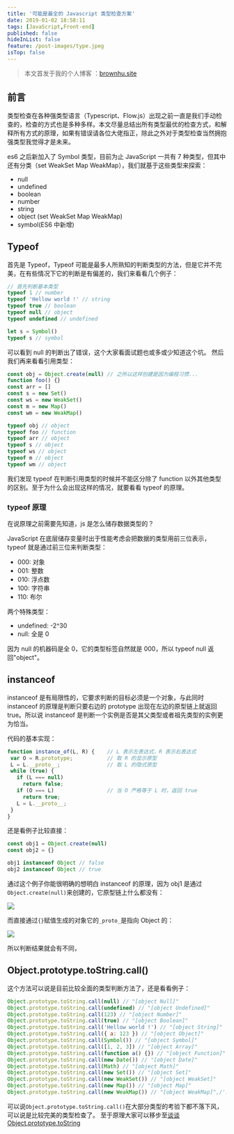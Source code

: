 ```yaml
---
title: '可能是最全的 Javascript 类型检查方案'
date: 2019-01-02 18:58:11
tags: [JavaScript,Front-end]
published: false
hideInList: false
feature: /post-images/type.jpeg
isTop: false
---
```

> 本文首发于我的个人博客 ：[brownhu.site](http://brownhu.site/)

## 前言

类型检查在各种强类型语言（Typescript、Flow.js）出现之前一直是我们手动检查的，检查的方式也是多种多样。本文尽量总结出所有类型最优的检查方式，和解释所有方式的原理，如果有错误请各位大佬指正，除此之外对于类型检查当然拥抱强类型我觉得才是未来。

es6 之后新加入了 Symbol 类型，目前为止 JavaScript 一共有 7 种类型，但其中还有分类（set WeakSet Map WeakMap），我们就基于这些类型来探索：

-   null
-   undefined
-   boolean
-   number
-   string
-   object (set WeakSet Map WeakMap)
-   symbol(ES6 中新增)

## Typeof

首先是 Typeof，Typeof 可能是最多人所熟知的判断类型的方法，但是它并不完美，在有些情况下它的判断是有偏差的，我们来看看几个例子：

```js
// 首先判断基本类型
typeof 1 // number
typeof 'Hellow world !' // string
typeof true // boolean
typeof null // object
typeof undefined // undefined

let s = Symbol()
typeof s // symbol
```

可以看到 null 的判断出了错误，这个大家看面试题也或多或少知道这个坑。
然后我们再来看看引用类型：

```js
const obj = Object.create(null) // 之所以这样创建是因为编程习惯...
function foo() {}
const arr = []
const s = new Set()
const ws = new WeakSet()
const m = new Map()
const wm = new WeakMap()

typeof obj // object
typeof foo // function
typeof arr // object
typeof s // object
typeof ws // object
typeof m // object
typeof wm // object
```

我们发现 typeof 在判断引用类型的时候并不能区分除了 function 以外其他类型的区别。至于为什么会出现这样的情况，就要看看 typeof 的原理。

### typeof 原理

在说原理之前需要先知道，js 是怎么储存数据类型的？

JavaScript 在底层储存变量时出于性能考虑会把数据的类型用前三位表示，typeof 就是通过前三位来判断类型：

-   000: 对象
-   001: 整数
-   010: 浮点数
-   100: 字符串
-   110: 布尔

两个特殊类型：

-   undefined: -2^30
-   null: 全是 0

因为 null 的机器码是全 0，它的类型标签自然就是 000，所以 typeof null 返回"object"。

## instanceof

instanceof 是有局限性的，它要求判断的目标必须是一个对象，与此同时 instanceof 的原理是判断只要右边的 prototype 出现在左边的原型链上就返回 true。所以说 instanceof 是判断一个实例是否是其父类型或者祖先类型的实例更为恰当。

代码的基本实现：
```js
function instance_of(L, R) {    // L 表示左表达式，R 表示右表达式
 var O = R.prototype;           // 取 R 的显示原型
 L = L.__proto__;               // 取 L 的隐式原型
 while (true) { 
   if (L === null) 
     return false; 
   if (O === L)                 // 当 O 严格等于 L 时，返回 true 
     return true; 
   L = L.__proto__; 
 } 
}
```

还是看例子比较直接：

```js
const obj1 = Object.create(null)
const obj2 = {}

obj1 instanceof Object // false
obj2 instanceof Object // true
```

通过这个例子你能很明确的想明白 instanceof 的原理，因为 obj1 是通过`Object.create(null)`来创建的，它原型链上什么都没有：

![](https://i.loli.net/2019/01/02/5c2c8b9a13878.png)

而直接通过`{}`赋值生成的对象它的`_proto_`是指向 Object 的：

![](https://i.loli.net/2019/01/02/5c2c8bc36b1f2.png)

所以判断结果就会有不同，

## Object.prototype.toString.call()

这个方法可以说是目前比较全面的类型判断方法了，还是看看例子：

```js
Object.prototype.toString.call(null) // "[object Null]"
Object.prototype.toString.call(undefined) // "[object Undefined]"
Object.prototype.toString.call(123) // "[object Number]"
Object.prototype.toString.call(true) // "[object Boolean]"
Object.prototype.toString.call('Hellow world !') // "[object String]"
Object.prototype.toString.call({ a: 123 }) // "[object Object]"
Object.prototype.toString.call(Symbol()) // "[object Symbol]"
Object.prototype.toString.call([1, 2, 3]) // "[object Array]"
Object.prototype.toString.call(function a() {}) // "[object Function]"
Object.prototype.toString.call(new Date()) // "[object Date]"
Object.prototype.toString.call(Math) // "[object Math]"
Object.prototype.toString.call(new Set()) // "[object Set]"
Object.prototype.toString.call(new WeakSet()) // "[object WeakSet]"
Object.prototype.toString.call(new Map()) // "[object Map]"
Object.prototype.toString.call(new WeakMap()) // "[object WeakMap]",/'.lk
```

可以说`Object.prototype.toString.call()`在大部分类型的考验下都不落下风，可以说是比较完美的类型检查了。
至于原理大家可以移步至[谈谈 Object.prototype.toString](https://segmentfault.com/a/1190000009407558)